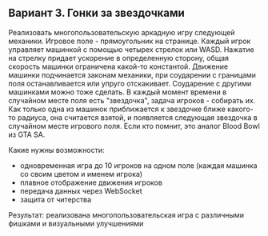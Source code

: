 ## Вариант 3. Гонки за звездочками
Реализовать многопользовательскую аркадную игру следующей механики.
Игровое поле - прямоугольник на странице. 
Каждый игрок управляет машинкой с помощью четырех стрелок или WASD. Нажатие на стрелку придает ускорение в определенную сторону, общая скорость машинки ограничена какой-то константой. Движение машинки подчинается законам механики, при соударении с границами поля останавливается или упруго отскакивает. Соударение с другими машинками можно тоже сделать.
В каждый момент времени в случайном месте поля есть "звездочка", задача игроков - собирать их. Как только одна из машинок приближается к звездочке ближе какого-то радиуса, она считается взятой, и появляется следующая звездочка в случайном месте игрового поля.
Если кто помнит, это аналог Blood Bowl из GTA SA.

Какие нужны возможности:
- одновременная игра до 10 игроков на одном поле (каждая машинка со своим цветом и именем игрока)
- плавное отображение движения игроков
- передача данных через WebSocket 
- защита от читерства


Результат: реализована многопользовательская игра с различными фишками и визуальными улучшениями

